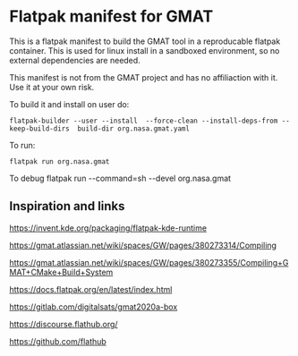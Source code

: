 # Flatpak manifest for GMAT

This is a flatpak manifest to build the GMAT tool in a reproducable flatpak container. This is used for linux install in a sandboxed environment, so no external dependencies are needed.

This manifest is not from the GMAT project and has no affiliaction with it. Use it at your own risk.

To build it and install on user do:

    flatpak-builder --user --install  --force-clean --install-deps-from --keep-build-dirs  build-dir org.nasa.gmat.yaml 

To run:

    flatpak run org.nasa.gmat

To debug
    flatpak run --command=sh --devel org.nasa.gmat

## Inspiration and links

https://invent.kde.org/packaging/flatpak-kde-runtime

https://gmat.atlassian.net/wiki/spaces/GW/pages/380273314/Compiling

https://gmat.atlassian.net/wiki/spaces/GW/pages/380273355/Compiling+GMAT+CMake+Build+System

https://docs.flatpak.org/en/latest/index.html

https://gitlab.com/digitalsats/gmat2020a-box

https://discourse.flathub.org/

https://github.com/flathub

